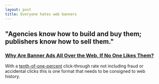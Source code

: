 ```yaml
---
layout: post
title: Everyone hates web banners
---
```


## "Agencies know how to build and buy them; publishers know how to sell them."

### [Why Are Banner Ads All Over the Web, If No One Likes Them?](http://www.theatlantic.com/technology/archive/2012/08/why-are-banner-ads-all-over-the-web-if-no-one-likes-them/260612/)

With a [tenth-of-one-percent](http://www.smartinsights.com/internet-advertising/internet-advertising-analytics/display-advertising-clickthrough-rates/) click-through rate not including fraud or accidental clicks this is one format that needs to be consigned to web history.